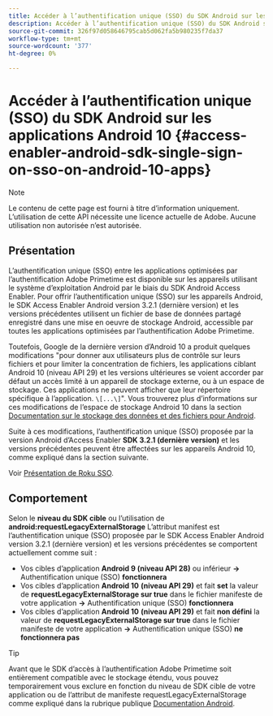 ```yaml
---
title: Accéder à l’authentification unique (SSO) du SDK Android sur les applications Android 10
description: Accéder à l’authentification unique (SSO) du SDK Android sur les applications Android 10
source-git-commit: 326f97d058646795cab5d062fa5b980235f7da37
workflow-type: tm+mt
source-wordcount: '377'
ht-degree: 0%

---
```




# Accéder à l’authentification unique (SSO) du SDK Android sur les applications Android 10 {#access-enabler-android-sdk-single-sign-on-sso-on-android-10-apps}

>[!NOTE]
>
>Le contenu de cette page est fourni à titre d’information uniquement. L’utilisation de cette API nécessite une licence actuelle de Adobe. Aucune utilisation non autorisée n’est autorisée.

## Présentation

L’authentification unique (SSO) entre les applications optimisées par l’authentification Adobe Primetime est disponible sur les appareils utilisant le système d’exploitation Android par le biais du SDK Android Access Enabler. Pour offrir l’authentification unique (SSO) sur les appareils Android, le SDK Access Enabler Android version 3.2.1 (dernière version) et les versions précédentes utilisent un fichier de base de données partagé enregistré dans une mise en oeuvre de stockage Android, accessible par toutes les applications optimisées par l’authentification Adobe Primetime.

Toutefois, Google de la dernière version d’Android 10 a produit quelques modifications &quot;pour donner aux utilisateurs plus de contrôle sur leurs fichiers et pour limiter la concentration de fichiers, les applications ciblant Android 10 (niveau API 29) et les versions ultérieures se voient accorder par défaut un accès limité à un appareil de stockage externe, ou à un espace de stockage. Ces applications ne peuvent afficher que leur répertoire spécifique à l’application. `\[...\]`&quot;. Vous trouverez plus d’informations sur ces modifications de l’espace de stockage Android 10 dans la section [Documentation sur le stockage des données et des fichiers pour Android](https://developer.android.com/training/data-storage/files/external-scoped).

Suite à ces modifications, l’authentification unique (SSO) proposée par la version Android d’Access Enabler **SDK 3.2.1 (dernière version)** et les versions précédentes peuvent être affectées sur les appareils Android 10, comme expliqué dans la section suivante.

Voir [Présentation de Roku SSO](/help/authentication/roku-sso-overview.md).

## Comportement

Selon le **niveau du SDK cible** ou l’utilisation de **android:requestLegacyExternalStorage** L’attribut manifest est l’authentification unique (SSO) proposée par le SDK Access Enabler Android version 3.2.1 (dernière version) et les versions précédentes se comportent actuellement comme suit :

- Vos cibles d’application **Android 9 (niveau API 28)** ou inférieur **-\>** Authentification unique (SSO) **fonctionnera**
- Vos cibles d’application **Android 10** **(niveau API 29)** et fait **set** la valeur de **requestLegacyExternalStorage sur true** dans le fichier manifeste de votre application **-\>** Authentification unique (SSO) **fonctionnera**
- Vos cibles d’application **Android 10** **(niveau API 29)** et fait **non défini** la valeur de **requestLegacyExternalStorage sur true** dans le fichier manifeste de votre application **-\>** Authentification unique (SSO) **ne fonctionnera pas**


>[!TIP]
>
> Avant que le SDK d’accès à l’authentification Adobe Primetime soit entièrement compatible avec le stockage étendu, vous pouvez temporairement vous exclure en fonction du niveau de SDK cible de votre application ou de l’attribut de manifeste requestLegacyExternalStorage comme expliqué dans la rubrique publique [Documentation Android](https://developer.android.com/training/data-storage/files/external-scoped#opt-out-of-scoped-storage).


